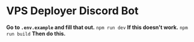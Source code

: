 # VPS Deployer Discord Bot
**Go to ``.env.example`` and fill that out.**
`npm run dev` **If this doesn't work.**
`npm run build` **Then do this.**
